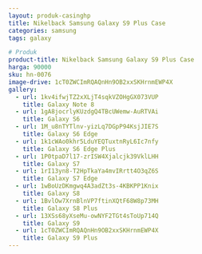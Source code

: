 ```yaml
---
layout: produk-casinghp
title: Nikelback Samsung Galaxy S9 Plus Case
categories: samsung
tags: galaxy

# Produk
product-title: Nikelback Samsung Galaxy S9 Plus Case
harga: 90000
sku: hn-0076
image-drive: 1cT0ZWCImRQAQnHn9OB2xxSKHrnmEWP4X
gallery:
  - url: 1kv4ifwjTZ2xXLjT4sqkVZOHgGX073VUP
    title: Galaxy Note 8
  - url: 1gA8jocrlyKUzdgQ4TBcUWemw-AuRTVAi
    title: Galaxy S6
  - url: 1M_u8nTYTlnv-yizLq7DGpP94KsjJIE7S
    title: Galaxy S6 Edge
  - url: 1k1cWAo0khr5LduYEQTuxtnRyL6Ic7nfy
    title: Galaxy S6 Edge Plus
  - url: 1P0tpaD7l17-zrISW4Xjalcjk39VklLHH
    title: Galaxy S7
  - url: 1rI13yn8-T2HpTkaYa4mvIRrtt4O3qZ6S
    title: Galaxy S7 Edge
  - url: 1wBoUzDKmgwq4A3adZt3s-4KBKPP1Knix
    title: Galaxy S8
  - url: 1BvlOw7XrnBlnVP7ftinXQtF68W8p73MH
    title: Galaxy S8 Plus
  - url: 13XSs68yXseMu-owNYF2TGt4sToUp714Q
    title: Galaxy S9
  - url: 1cT0ZWCImRQAQnHn9OB2xxSKHrnmEWP4X
    title: Galaxy S9 Plus
---
```

